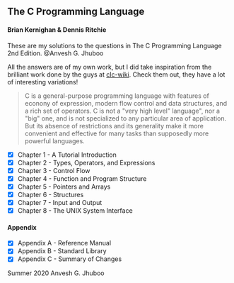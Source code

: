 ## The C Programming Language
#### Brian Kernighan & Dennis Ritchie

These are my solutions to the questions in The C Programming Language 2nd Edition. @Anvesh G. Jhuboo

All the answers are of my own work, but I did take inspiration from the brilliant work done by the guys at [clc-wiki](https://clc-wiki.net/wiki/K&R2_solutions). Check them out, they have a lot of interesting variations!

> C is a general-purpose programming language with features of econony of expression, modern flow control and data structures, and a rich set of operators. C is not a "very high level" language", nor a "big" one, and is not specialized to any particular area of application. But its absence of restrictions and its generality make it more convenient and effective for many tasks than supposedly more powerful languages.

- [x] Chapter 1 - A Tutorial Introduction
- [x] Chapter 2 - Types, Operators, and Expressions
- [x] Chapter 3 - Control Flow
- [x] Chapter 4 - Function and Program Structure
- [x] Chapter 5 - Pointers and Arrays
- [x] Chapter 6 - Structures
- [x] Chapter 7 - Input and Output
- [x] Chapter 8 - The UNIX System Interface

#### Appendix
- [x] Appendix A - Reference Manual
- [x] Appendix B - Standard Library
- [x] Appendix C - Summary of Changes

Summer 2020
Anvesh G. Jhuboo
